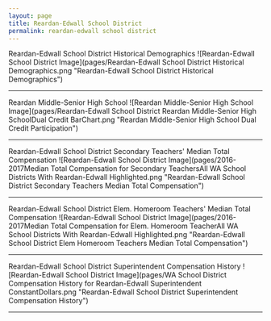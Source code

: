 ```yaml
---
layout: page
title: Reardan-Edwall School District
permalink: reardan-edwall school district
---
```



Reardan-Edwall School District Historical Demographics
![Reardan-Edwall School District Image](pages/Reardan-Edwall School District Historical Demographics.png "Reardan-Edwall School District Historical Demographics")

___

Reardan Middle-Senior High School
![Reardan Middle-Senior High School Image](pages/Reardan-Edwall School District Reardan Middle-Senior High SchoolDual Credit BarChart.png "Reardan Middle-Senior High School Dual Credit Participation")

___

Reardan-Edwall School District Secondary Teachers' Median Total Compensation
![Reardan-Edwall School District Image](pages/2016-2017Median Total Compensation for Secondary TeachersAll WA School Districts With Reardan-Edwall Highlighted.png "Reardan-Edwall School District Secondary Teachers Median Total Compensation")

___

Reardan-Edwall School District Elem. Homeroom Teachers' Median Total Compensation
![Reardan-Edwall School District Image](pages/2016-2017Median Total Compensation for Elem. Homeroom TeacherAll WA School Districts With Reardan-Edwall Highlighted.png "Reardan-Edwall School District Elem Homeroom Teachers Median Total Compensation")

___

Reardan-Edwall School District Superintendent Compensation History
![Reardan-Edwall School District Image](pages/WA School District Compensation History for Reardan-Edwall Superintendent ConstantDollars.png "Reardan-Edwall School District Superintendent Compensation History")

___

